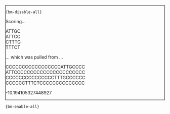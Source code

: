 <div style="border:1px solid black;">

`{bm-disable-all}`

Scoring...


ATTGC<br>ATTCC<br>CTTTG<br>TTTCT


... which was pulled from ...


CCCCCCCCCCCCCCCCCATTGCCCC<br>ATTCCCCCCCCCCCCCCCCCCCCCC<br>CCCCCCCCCCCCCCCTTTGCCCCCC<br>CCCCCCTTTCTCCCCCCCCCCCCCC


-10.194105327448927


</div>

`{bm-enable-all}`

